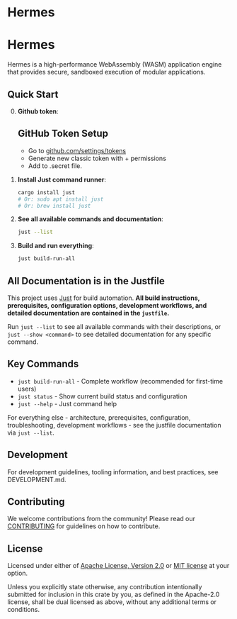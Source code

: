 # Hermes

<!-- markdownlint-disable MD029 -->

# Hermes

Hermes is a high-performance WebAssembly (WASM) application engine that provides secure,
sandboxed execution of modular applications.

## Quick Start

0. **Github token**:
   ## GitHub Token Setup
   * Go to [github.com/settings/tokens](https://github.com/settings/tokens) 
   * Generate new classic token with + permissions 
   * Add to .secret file.

1. **Install Just command runner**:
   ```bash
   cargo install just
   # Or: sudo apt install just
   # Or: brew install just
   ```

2. **See all available commands and documentation**:
   ```bash
   just --list
   ```

3. **Build and run everything**:
   ```bash
   just build-run-all
   ```

## All Documentation is in the Justfile

This project uses [Just](https://github.com/casey/just) for build automation.
**All build instructions, prerequisites, configuration options, development workflows,
and detailed documentation are contained in the `justfile`.**

Run `just --list` to see all available commands with their descriptions,
or `just --show <command>` to see detailed documentation for any specific command.

## Key Commands

- `just build-run-all` - Complete workflow (recommended for first-time users)
- `just status` - Show current build status and configuration
- `just --help` - Just command help

For everything else - architecture, prerequisites, configuration,
troubleshooting, development workflows - see the justfile documentation
via `just --list`.

## Development

For development guidelines, tooling information, and best practices, see DEVELOPMENT.md.

## Contributing

We welcome contributions from the community!
Please read our [CONTRIBUTING](CONTRIBUTING.md) for guidelines on how to contribute.

## License

Licensed under either of [Apache License, Version 2.0](LICENSE-APACHE) or [MIT license](LICENSE-MIT) at your option.

Unless you explicitly state otherwise, any contribution intentionally submitted
for inclusion in this crate by you, as defined in the Apache-2.0 license, shall
be dual licensed as above, without any additional terms or conditions.
